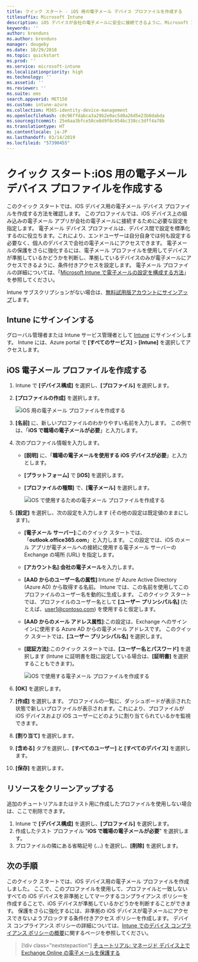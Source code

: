 ```yaml
---
title: クイック スタート - iOS 用の電子メール デバイス プロファイルを作成する
titlesuffix: Microsoft Intune
description: iOS デバイスが会社の電子メールに安全に接続できるように、Microsoft Intune を使用して電子メール デバイス プロファイルを作成する方法について説明します。
keywords: ''
author: brenduns
ms.author: brenduns
manager: dougeby
ms.date: 10/29/2018
ms.topic: quickstart
ms.prod: ''
ms.service: microsoft-intune
ms.localizationpriority: high
ms.technology: ''
ms.assetid: ''
ms.reviewer: ''
ms.suite: ems
search.appverid: MET150
ms.custom: intune-azure
ms.collection: M365-identity-device-management
ms.openlocfilehash: c0c96ffdabca3a29b2e0ac5d0a26d5e23b0dabda
ms.sourcegitcommit: 25e6aa3bfce58ce8d9f8c054bc338cc3dff4a78b
ms.translationtype: HT
ms.contentlocale: ja-JP
ms.lasthandoff: 03/14/2019
ms.locfileid: "57390455"
---
```

# <a name="quickstart-create-an-email-device-profile-for-ios"></a>クイック スタート:iOS 用の電子メール デバイス プロファイルを作成する

このクイック スタートでは、iOS デバイス用の電子メール デバイス プロファイルを作成する方法を確認します。 このプロファイルでは、iOS デバイス上の組み込みの電子メール アプリが会社の電子メールに接続するために必要な設定を指定します。 電子メール デバイス プロファイルは、デバイス間で設定を標準化するのに役立ちます。これにより、エンドユーザーは自分自身では何も設定する必要なく、個人のデバイスで会社の電子メールにアクセスできます。 電子メールの保護をさらに強化するには、電子メール プロファイルを使用してデバイスが準拠しているかどうかを判断し、準拠しているデバイスのみが電子メールにアクセスできるように、条件付きアクセスを設定します。 電子メール プロファイルの詳細については、「[Microsoft Intune で電子メールの設定を構成する方法](email-settings-configure.md)」を参照してください。

Intune サブスクリプションがない場合は、[無料試用版アカウントにサインアップ](free-trial-sign-up.md)します。

## <a name="sign-in-to-intune"></a>Intune にサインインする

グローバル管理者または Intune サービス管理者として [Intune](https://aka.ms/intuneportal) にサインインします。 Intune には、Azure portal で **[すべてのサービス]** > **[Intune]** を選択してアクセスします。

## <a name="create-an-ios-email-profile"></a>iOS 電子メール プロファイルを作成する
1. Intune で **[デバイス構成]** を選択し、**[プロファイル]** を選択します。
2. **[プロファイルの作成]** を選択します。
   
   ![iOS 用の電子メール プロファイルを作成する](media/quickstart-email-profile/ios-create-profile.png)

3. **[名前]** に、新しいプロファイルのわかりやすい名前を入力します。 この例では、「**iOS で職場の電子メールが必要**」と入力します。
4. 次のプロファイル情報を入力します。
   - **[説明]** に、「**職場の電子メールを使用する iOS デバイスが必要**」と入力とします。
   - **[プラットフォーム]** で **[iOS]** を選択します。
   - **[プロファイルの種類]** で、**[電子メール]** を選択します。
    
     ![iOS で使用するための電子メール プロファイルを作成する](media/quickstart-email-profile/ios-email-profile-name.png)

5. **[設定]** を選択し、次の設定を入力します (その他の設定は既定値のままにします)。
   - **[電子メール サーバー]**:このクイック スタートでは、「**outlook.office365.com**」と入力します。 この設定では、iOS のメール アプリが電子メールへの接続に使用する電子メール サーバーの Exchange の場所 (URL) を指定します。
   - **[アカウント名]**:**会社の電子メール**を入力します。
   - **[AAD からのユーザー名の属性]**:Intune が Azure Active Directory (Azure AD) から取得する名前。 Intune では、この名前を使用してこのプロファイルのユーザー名を動的に生成します。 このクイック スタートでは、プロファイルのユーザー名として **[ユーザー プリンシパル名]** (たとえば、user1@contoso.com) を使用すると仮定します。
   - **[AAD からのメール アドレス属性]**:この設定は、Exchange へのサインインに使用する Azure AD からの電子メール アドレスです。 このクイック スタートでは、**[ユーザー プリンシパル名]** を選択します。
   - **[認証方法]**:このクイック スタートでは、**[ユーザー名とパスワード]** を選択します (Intune に証明書を既に設定している場合は、**[証明書]** を選択することもできます)。
    
     ![iOS で使用する電子メール プロファイルを作成する](media/quickstart-email-profile/ios-email-profile.png)

6. **[OK]** を選択します。
7. **[作成]** を選択します。 プロファイルの一覧に、ダッシュボードが表示された状態で新しいプロファイルが表示されます。これにより、プロファイルが iOS デバイスおよび iOS ユーザーにどのように割り当てられているかを監視できます。
8. **[割り当て]** を選択します。
9. **[含める]** タブを選択し、**[すべてのユーザー] と [すべてのデバイス]** を選択します。 
10. **[保存]** を選択します。

## <a name="clean-up-resources"></a>リソースをクリーンアップする
追加のチュートリアルまたはテスト用に作成したプロファイルを使用しない場合は、ここで削除できます。
1. Intune で **[デバイス構成]** を選択し、**[プロファイル]** を選択します。
2. 作成したテスト プロファイル "**iOS で職場の電子メールが必要**" を選択します。
3. プロファイルの隣にある省略記号 (**...**) を選択し、**[削除]** を選択します。

## <a name="next-steps"></a>次の手順

このクイック スタートでは、iOS デバイス用の電子メール プロファイルを作成しました。 ここで、このプロファイルを使用して、プロファイルと一致しないすべての iOS デバイスを非準拠としてマークするコンプライアンス ポリシーを作成することで、iOS デバイスが準拠しているかどうかを判断することができます。 保護をさらに強化するには、非準拠の iOS デバイスが電子メールにアクセスできないようブロックする条件付きアクセス ポリシーを作成します。 デバイス コンプライアンス ポリシーの詳細については、[Intune でのデバイス コンプライアンス ポリシーの概要](device-compliance-get-started.md)に関するページを参照してください。

> [!div class="nextstepaction"]
> [チュートリアル: マネージド デバイス上で Exchange Online の電子メールを保護する](tutorial-protect-email-on-enrolled-devices.md)
